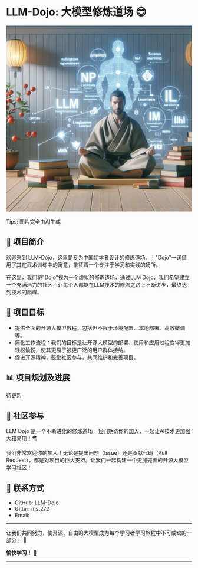 
# LLM-Dojo: 大模型修炼道场 😊
![](./pic/pic.jpg)

Tips: 图片完全由AI生成
## 🌟 项目简介
欢迎来到 LLM-Dojo，这里是专为中国初学者设计的修炼道场。！"Dojo"一词借用了其在武术训练中的寓意，象征着一个专注于学习和实践的场所。

在这里，我们将"Dojo"视为一个虚拟的修炼道场，通过LLM Dojo，我们希望建立一个充满活力的社区，让每个人都能在LLM技术的修炼之路上不断进步，最终达到技术的巅峰。
## 📖 项目目标
- 提供全面的开源大模型教程，包括但不限于环境配置、本地部署、高效微调等。
- 简化工作流程：我们的目标是让开源大模型的部署、使用和应用过程变得更加轻松愉悦，使其更易于被更广泛的用户群体接纳。
- 促进开源精神，鼓励社区参与，共同维护和完善项目。
## 📊 项目规划及进展
待更新
## 🤝 社区参与
LLM Dojo 是一个不断进化的修炼道场，我们期待你的加入，一起让AI技术更加强大和易用！🪂

我们非常欢迎你的加入！无论是提出问题（Issue）还是贡献代码（Pull Request），都是对项目的巨大支持。让我们一起构建一个更加完善的开源大模型学习社区！

## 💌 联系方式
- GitHub: LLM-Dojo
- Gitter: mst272
- Email: 

***
让我们共同努力，使开源、自由的大模型成为每个学习者学习旅程中不可或缺的一部分！ 🌈

**愉快学习！** 📘
***
